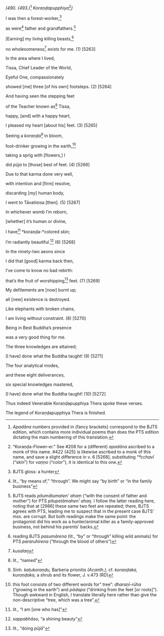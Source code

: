 *\[490. {493.}*[^1] *Koraṇḍapupphiya*[^2]*\]*

I was then a forest-worker,[^3]

as were[^4] father and grandfathers.[^5]

\[Earning\] my living killing beasts,[^6]

no wholesomeness[^7] exists for me. (1) \[5263\]

In the area where I lived,

Tissa, Chief Leader of the World,

Eyeful One, compassionately

showed \[me\] three \[of his own\] footsteps. (2) \[5264\]

And having seen the stepping feet

of the Teacher known as[^8] Tissa,

happy, \[and\] with a happy heart,

I pleased my heart \[about his\] feet. (3) \[5265\]

Seeing a *koraṇḍa*[^9] in bloom,

foot-drinker growing in the earth,[^10]

taking a sprig with \[flowers,\] I

did *pūja* to \[those\] best of feet. (4) \[5266\]

Due to that karma done very well,

with intention and \[firm\] resolve,

discarding \[my\] human body,

I went to Tāvatiṃsa \[then\]. (5) \[5267\]

In whichever womb I’m reborn,

\[whether\] it’s human or divine,

I have[^11] *koraṇḍa-*colored skin;

I’m radiantly beautiful.[^12] (6) \[5268\]

In the ninety-two aeons since

I did that \[good\] karma back then,

I’ve come to know no bad rebirth:

that’s the fruit of worshipping[^13] feet. (7) \[5269\]

My defilements are \[now\] burnt up;

all \[new\] existence is destroyed.

Like elephants with broken chains,

I am living without constraint. (8) \[5270\]

Being in Best Buddha’s presence

was a very good thing for me.

The three knowledges are attained;

\[I have\] done what the Buddha taught! (9) \[5271\]

The four analytical modes,

and these eight deliverances,

six special knowledges mastered,

\[I have\] done what the Buddha taught! (10) \[5272\]

Thus indeed Venerable Koraṇḍapupphiya Thera spoke these verses.

The legend of Koraṇḍapupphiya Thera is finished.

[^1]: *Apadāna* numbers provided in {fancy brackets} correspond to the
    BJTS edition, which contains more individual poems than does the PTS
    edition dictating the main numbering of this translation.

[^2]: “Koraṇḍa-Flower-er.” See \#208 for a (different) *apadāna*
    ascribed to a monk of this name. \#422 {425} is likewise ascribed to
    a monk of this name, and save a slight difference in v. 6 \[5268\],
    substituting “*ºcchavī* (“skin”) for *vaṇṇo* (“color”), it is
    identical to this one.

[^3]: BJTS gloss: a hunter

[^4]: lit., “by means of,” “through”. We might say “by birth” or “in the
    family business”

[^5]: BJTS reads *pitumātumaten’ ahaṃ* (“with the consent of father and
    mother”) for PTS *pitupetāmahen’ ahaŋ.* I follow the latter reading
    here, noting that at \[2986\] these same two feet are repeated;
    there, BJTS agrees with PTS, leading me to suspect that in the
    present case BJTS’ mss. are corrupt. But both readings make the same
    point: the protagonist did his work as a hunter/animal killer as a
    family-approved business, not behind his parents’ backs.

[^6]: reading BJTS *pasumārena* (lit., “by” or “through” killing wild
    animals) for PTS *pararuhirena* (“through the blood of others”)

[^7]: *kusalaŋ*

[^8]: lit., “named”

[^9]: Sinh. *kaṭukoraṇḍu,* Barberia prionitis *(Acanth.),* cf.
    *koraṇḍaka, kuraṇḍaka,* a shrub and its flower, J. v.473 (RD)

[^10]: this foot consists of two different words for” tree”:
    *dharaṇī-rūha* (“growing in the earth”) and *pādapa* (“drinking from
    the feet \[or roots\]”). Though awkward in English, I translate
    literally here rather than give the non-descriptive “tree, which was
    a tree”.

[^11]: lit., “I am \[one who has\]”

[^12]: *sappabhāso,* “a shining beauty”

[^13]: lit., “doing *pūjā*”
